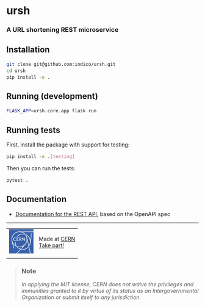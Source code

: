 # ursh
### A URL shortening REST microservice

## Installation

```sh
git clone git@github.com:indico/ursh.git
cd ursh
pip install -e .
```

## Running (development)

```sh
FLASK_APP=ursh.core.app flask run
```

## Running tests

First, install the package with support for testing:

```sh
pip install -e .[testing]
```

Then you can run the tests:

```sh
pytest .
```

## Documentation

* [Documentation for the REST API](https://indico.github.io/ursh), based on the OpenAPI spec

---


|||
|-|-|
|<a href="https://home.cern"><img src="https://raw.githubusercontent.com/indico/assets/master/cern_badge.png" width="64"></a>|Made at [CERN](https://home.cern)<br>[Take part!](https://careers.cern/)|
|||

> ### Note
>
> *In applying the MIT license, CERN does not waive the privileges and immunities
> granted to it by virtue of its status as an Intergovernmental Organization
> or submit itself to any jurisdiction.*
